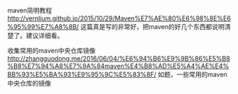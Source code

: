 maven简明教程
http://vernlium.github.io/2015/10/29/Maven%E7%AE%80%E6%98%8E%E6%95%99%E7%A8%8B/
这篇真是写的非常好，把maven的好几个东西都说明清楚了。建议详细看。


收集常用的maven中央仓库镜像
http://zhangguodong.me/2016/06/04/%E6%94%B6%E9%9B%86%E5%B8%B8%E7%94%A8%E7%9A%84maven%E4%B8%AD%E5%A4%AE%E4%BB%93%E5%BA%93%E9%95%9C%E5%83%8F/
如题，一些常用的maven中央仓库的镜像
